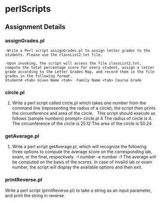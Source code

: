# perlScripts  
  
## Assignment Details  
  
### assignGrades.pl  
  
```
-Write a Perl script assignGrades.pl to assign letter grades to the students. Please use the classList2.txt file.

-Upon invoking, the script will access the file classList2.txt, compute the total percentage score for every student, assign a letter grade according to the Letter Grades Map, and record them in the file grades in the following format.  
Student# <tab> Given Name <tab>  Family Name <tab> Course Grade  
```  
  
### circle.pl  
  
1.	Write a perl script called circle.pl which takes one number from the command line (representing the radius of a circle), the script then prints the circumference and area of the circle.    
This script should execute as follows (sample numbers)
prompt> circle.pl 4
The radius of circle is 4.
The circumference of the circle is 25.12
The area of the circle is 50.24
  
  
### getAverage.pl  
  
1.	Write a perl script getAverage.pl, which will recognize the following three options to compute the average score on the corresponding lab, exam, or the final, respectively. 
-l number
-e number
-f
The average will be computed on the basis of the scores. In case of invalid lab or exam number, the script will display the available options and then exit.
  
  
### printReverse.pl  
  
Write a perl script (printReverse.pl) to take a string as an input parameter, and print the string in reverse.
  
  

